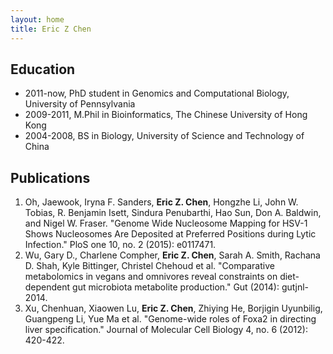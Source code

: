 ```yaml
---
layout: home
title: Eric Z Chen
---
```


## Education  
* 2011-now, PhD student in Genomics and Computational Biology, University of Pennsylvania  
* 2009-2011, M.Phil in Bioinformatics, The Chinese University of Hong Kong
* 2004-2008, BS in Biology, University of Science and Technology of China  

## Publications
1. Oh, Jaewook, Iryna F. Sanders, **Eric Z. Chen**, Hongzhe Li, John W. Tobias, R. Benjamin Isett, Sindura Penubarthi, Hao Sun, Don A. Baldwin, and Nigel W. Fraser. 
"Genome Wide Nucleosome Mapping for HSV-1 Shows Nucleosomes Are Deposited at Preferred Positions during Lytic Infection." 
PloS one 10, no. 2 (2015): e0117471.  
2. Wu, Gary D., Charlene Compher, **Eric Z. Chen**, Sarah A. Smith, Rachana D. Shah, Kyle Bittinger, Christel Chehoud et al. 
"Comparative metabolomics in vegans and omnivores reveal constraints on diet-dependent gut microbiota metabolite production." 
Gut (2014): gutjnl-2014.
3. Xu, Chenhuan, Xiaowen Lu, **Eric Z. Chen**, Zhiying He, Borjigin Uyunbilig, Guangpeng Li, Yue Ma et al. 
"Genome-wide roles of Foxa2 in directing liver specification." 
Journal of Molecular Cell Biology 4, no. 6 (2012): 420-422.  
